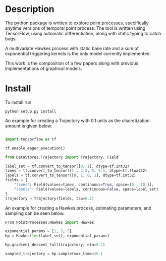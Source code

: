 # Description

The python package is written to explore point processes, specifically anytime versions
of temporal point process.
The tool is written using TensorFlow, using automatic differentiation, along with
static typing to catch bugs.

A multivariate Hawkes process with static base rate and a sum of
exponential triggering kernels is the only model currently implemented. 

This work is the composition of a few papers along with previous implementations
of graphical models.

# Install

To install run

```
python setup.py install
```

An example for creating a Trajectory with 0.1 units as the discretization amount
is given below: 

```python

import tensorflow as tf

tf.enable_eager_execution()

from DataStores.Trajectory import Trajectory, Field

label_set = tf.convert_to_tensor([0, 1], dtype=tf.int32)
times = tf.convert_to_tensor([1., 2.5, 5, 9.], dtype=tf.float32)
labels = tf.convert_to_tensor([0, 1, 0, 1], dtype=tf.int32)
fields = {
    "times": Field(values=times, continuous=True, space=(0., 10.)),
    "labels": Field(values=labels, continuous=False, space=label_set)
}
trajectory = Trajectory(fields, tau=0.1)
```

An example for creating a Hawkes process, estimating parameters, and sampling
can be seen below.

```python
From PointProcesses.Hawkes import Hawkes

exponential_params = [1, 3, 5]
hp = Hawkes(len(label_set), exponential_params)

hp.gradient_descent_full(trajectory, eta=0.1)

sampled_trajectory = hp.sample(max_time=10.)
```
